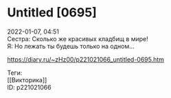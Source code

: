 Untitled [0695]
================

   
 2022-01-07, 04:51   
  Сестра: Сколько же красивых кладбищ в мире!   
 Я: Но лежать ты будешь только на одном...   
    
 <https://diary.ru/~zHz00/p221021066_untitled-0695.htm>   
   
 Теги:   
 [[Викторика]]   
 ID: p221021066